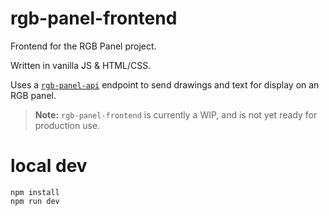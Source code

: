 # rgb-panel-frontend
Frontend for the RGB Panel project.

Written in vanilla JS & HTML/CSS.

Uses a [`rgb-panel-api`](https://github.com/agence-webup/rgb-panel-api) endpoint to send drawings and text for display on an RGB panel.

> __Note:__
`rgb-panel-frontend` is currently a WIP, and is not yet ready for production use.

# local dev

```
npm install
npm run dev
```
